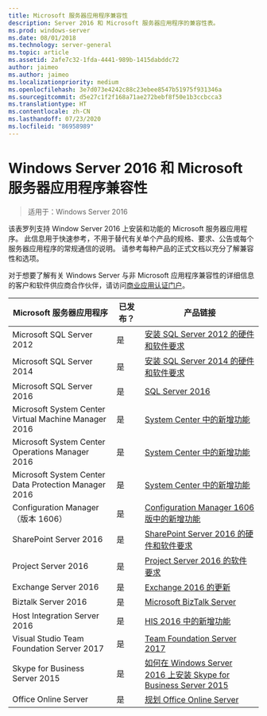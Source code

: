 ```yaml
---
title: Microsoft 服务器应用程序兼容性
description: Server 2016 和 Microsoft 服务器应用程序的兼容性表。
ms.prod: windows-server
ms.date: 08/01/2018
ms.technology: server-general
ms.topic: article
ms.assetid: 2afe7c32-1fda-4441-989b-1415dabddc72
author: jaimeo
ms.author: jaimeo
ms.localizationpriority: medium
ms.openlocfilehash: 3e7d073e4242c88c23ebee8547b51975f931346a
ms.sourcegitcommit: d5e27c1f2f168a71ae272bebf8f50e1b3ccbcca3
ms.translationtype: HT
ms.contentlocale: zh-CN
ms.lasthandoff: 07/23/2020
ms.locfileid: "86958989"
---
```

# <a name="windows-server-2016-and-microsoft-server-application-compatibility"></a>Windows Server 2016 和 Microsoft 服务器应用程序兼容性

>适用于：Windows Server 2016

该表罗列支持 Window Server 2016 上安装和功能的 Microsoft 服务器应用程序。 此信息用于快速参考，不用于替代有关单个产品的规格、要求、公告或每个服务器应用程序的常规通信的说明。 请参考每种产品的正式文档以充分了解兼容性和选项。

对于想要了解有关 Windows Server 与非 Microsoft 应用程序兼容性的详细信息的客户和软件供应商合作伙伴，请访问[商业应用认证门户](https://commercialappcertification.microsoft.com/)。

|Microsoft 服务器应用程序|    已发布？|    产品链接|
|-------------------------------------|--------------------------------------------|-------------------|
|Microsoft SQL Server 2012|是| [安装 SQL Server 2012 的硬件和软件要求](/previous-versions/sql/sql-server-2012/ms143506(v=sql.110))|
|Microsoft SQL Server 2014|是|[安装 SQL Server 2014 的硬件和软件要求](/sql/sql-server/install/hardware-and-software-requirements-for-installing-sql-server?view=sql-server-2014)|
|Microsoft SQL Server 2016|    是|    [SQL Server 2016](https://www.microsoft.com/cloud-platform/sql-server)| 
|Microsoft System Center Virtual Machine Manager 2016|    是|    [System Center 中的新增功能](/sql/sql-server/install/hardware-and-software-requirements-for-installing-sql-server?view=sql-server-2014)|
|Microsoft System Center Operations Manager 2016|    是|    [System Center 中的新增功能](/sql/sql-server/install/hardware-and-software-requirements-for-installing-sql-server?view=sql-server-2014)|
|Microsoft System Center Data Protection Manager 2016|    是|    [System Center 中的新增功能](/sql/sql-server/install/hardware-and-software-requirements-for-installing-sql-server?view=sql-server-2014)|
|Configuration Manager（版本 1606）|    是|    [Configuration Manager 1606 版中的新增功能](/mem/configmgr/core/plan-design/changes/whats-new-in-version-1606)|  
|SharePoint Server 2016|    是|    [SharePoint Server 2016 的硬件和软件要求](/SharePoint/install/hardware-and-software-requirements)|
|Project Server 2016|    是|    [Project Server 2016 的软件要求](/project/software-requirements-for-project-server-2016)|
|Exchange Server 2016|    是|    [Exchange 2016 的更新](/Exchange/new-features/updates?view=exchserver-2019)| 
|Biztalk Server 2016|    是|    [Microsoft BizTalk Server](https://www.microsoft.com/cloud-platform/biztalk)|
|Host Integration Server 2016|    是|    [HIS 2016 中的新增功能](/host-integration-server/install-and-config-guides/what-s-new-in-his-2016)|
|Visual Studio Team Foundation Server 2017|    是|    [Team Foundation Server 2017](https://www.visualstudio.com/news/releasenotes/tfs2017-relnotes)| 
|Skype for Business Server 2015|    是|    [如何在 Windows Server 2016 上安装 Skype for Business Server 2015](https://support.microsoft.com/en-gb/help/4015888/how-to-install-skype-for-business-server-2015-on-windows-server-2016)|
|Office Online Server|   是|  [规划 Office Online Server](/officeonlineserver/plan-office-online-server)|
